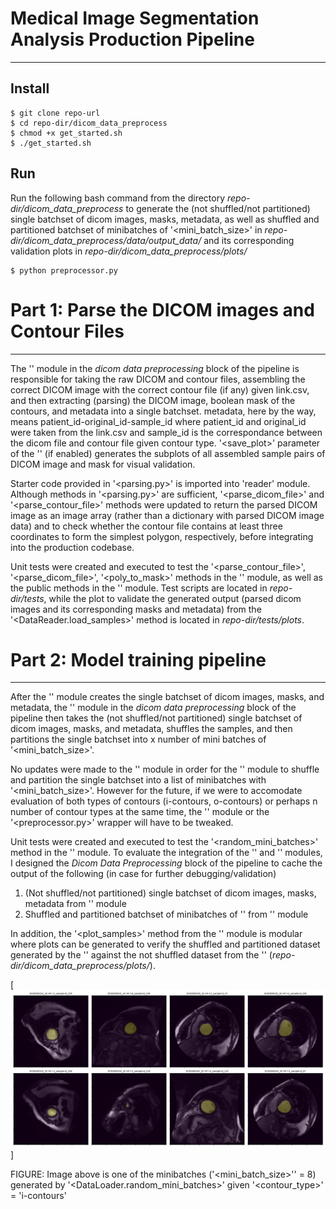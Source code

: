 # Medical Image Segmentation Analysis Production Pipeline
---

## Install

	$ git clone repo-url
	$ cd repo-dir/dicom_data_preprocess
	$ chmod +x get_started.sh
	$ ./get_started.sh

## Run

Run the following bash command from the directory *repo-dir/dicom_data_preprocess* to generate the (not shuffled/not partitioned) single batchset of dicom images, masks, metadata, as well as shuffled and partitioned batchset of minibatches of '<mini_batch_size>' in *repo-dir/dicom_data_preprocess/data/output_data/* and its corresponding validation plots in *repo-dir/dicom_data_preprocess/plots/*

	$ python preprocessor.py

# Part 1: Parse the DICOM images and Contour Files
---
The '<reader>' module in the *dicom data preprocessing* block of the pipeline is responsible
for taking the raw DICOM and contour files, assembling the correct DICOM image with the correct 
contour file (if any) given link.csv, and then extracting (parsing) the DICOM image, boolean mask of the contours, and metadata into a single batchset. metadata, here by the way, means patient_id-original_id-sample_id where patient_id and original_id were taken from the link.csv and sample_id is the correspondance between the dicom file and contour file given contour type. '<save_plot>' parameter of the '<reader>' (if enabled) generates the subplots of all assembled sample pairs of DICOM image and mask for visual validation. 

Starter code provided in '<parsing.py>' is imported into 'reader' module. Although methods in '<parsing.py>' are sufficient, '<parse_dicom_file>' and '<parse_contour_file>' methods were updated to return the parsed DICOM image as an image array (rather than a dictionary with parsed DICOM image data) and to check whether the contour file contains at least three coordinates to form the simplest polygon, respectively, before integrating into the production codebase.

Unit tests were created and executed to test the '<parse_contour_file>', '<parse_dicom_file>', '<poly_to_mask>' methods in the '<parsing>' module, as well as the public methods in the '<reader>' module. Test scripts are located in *repo-dir/tests*, while the plot to validate the generated output (parsed dicom images and its corresponding masks and metadata) from the '<DataReader.load_samples>' method is located in *repo-dir/tests/plots*.


# Part 2: Model training pipeline
---
After the '<reader>' module creates the single batchset of dicom images, masks, and metadata, the '<loader>' module in the *dicom data preprocessing* block of the pipeline then takes the (not shuffled/not partitioned) single batchset of dicom images, masks, and metadata, shuffles the samples, and then partitions the single batchset into x number of mini batches of '<mini_batch_size>'.

No updates were made to the '<reader>' module in order for the '<loader>' module to shuffle and partition the single batchset into a list of minibatches with '<mini_batch_size>'. However for the future, if we were to accomodate evaluation of both types of contours (i-contours, o-contours) or perhaps n number of contour types at the same time, the '<reader>' module or the '<preprocessor.py>' wrapper will have to be tweaked.

Unit tests were created and executed to test the '<random_mini_batches>' method in the '<loader>' module. To evaluate the integration of the '<reader>' and '<loader>' modules, I designed the *Dicom Data Preprocessing* block of the pipeline to cache the output of the following (in case for further debugging/validation)
<ol>
<li> (Not shuffled/not partitioned) single batchset of dicom images, masks, metadata from '<reader>' module</li>
<li> Shuffled and partitioned batchset of minibatches of '<mini_batch_size>' from '<loader>' module</li>
</ol>

In addition, the '<plot_samples>' method from the '<reader>' module is modular where plots can be generated to verify the shuffled and partitioned dataset generated by the '<DataLoader>' against the not shuffled dataset from the '<DataReader>' (*repo-dir/dicom_data_preprocess/plots/*).

[![](dicom_data_preprocess/plots/data-loader_shuffled_batchset.jpg)]

FIGURE: Image above is one of the minibatches ('<mini_batch_size>'' = 8) generated by '<DataLoader.random_mini_batches>' given '<contour_type>' = 'i-contours'


